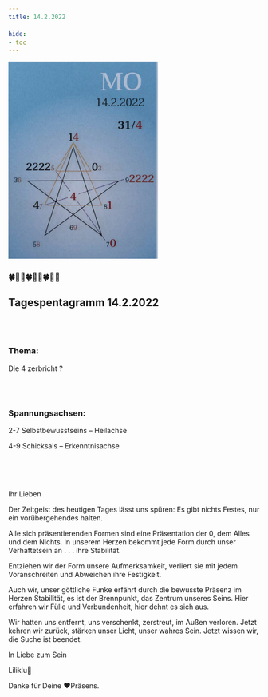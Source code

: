 ```yaml
---
title: 14.2.2022

hide:
- toc
---
```



<style>
img {
  width: 300px;
  max-width: 99%
}
</style>

![](../img/2022-02-14.png)


### 🍀🦋💚🍀🦋💚🍀🦋💚

## Tagespentagramm 14.2.2022
<br><br>
### Thema:
Die 4 zerbricht ?

<br><br>
### Spannungsachsen:
2-7 Selbstbewusstseins –
       Heilachse  

4-9 Schicksals – Erkenntnisachse

<br><br><br>

Ihr Lieben

Der Zeitgeist des heutigen Tages lässt uns spüren: Es gibt nichts Festes, nur ein vorübergehendes halten.

Alle sich präsentierenden Formen sind eine Präsentation der 0, dem Alles und dem Nichts. In unserem Herzen bekommt jede Form durch unser Verhaftetsein an . . .  ihre Stabilität.

Entziehen wir der Form unsere Aufmerksamkeit, verliert sie mit jedem Voranschreiten und Abweichen ihre Festigkeit.

Auch wir, unser göttliche Funke erfährt durch die bewusste Präsenz im Herzen Stabilität, es ist der Brennpunkt, das Zentrum unseres Seins.
Hier erfahren wir Fülle und Verbundenheit, hier dehnt es sich aus.

Wir hatten uns entfernt, uns verschenkt, zerstreut, im Außen verloren. Jetzt kehren wir zurück, stärken unser Licht, unser wahres Sein. Jetzt wissen wir, die Suche ist beendet.

In Liebe zum Sein

Liliklu🦋

Danke für Deine ♥️Präsens.
